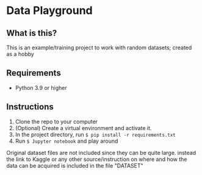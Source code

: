 # Data Playground

## What is this?
This is an example/training project to work with random datasets; created as a hobby

##  Requirements

- Python 3.9 or higher

## Instructions

1. Clone the repo to your computer
2. (Optional) Create a virtual environment and activate it.
3. In the project directory, run `$ pip install -r requirements.txt`
5. Run `$ Jupyter notebook` and play around

Original dataset files are not included since they can be quite large. instead the link to Kaggle or any other source/instruction on where and how the data can be acquired is included in the file "DATASET"


